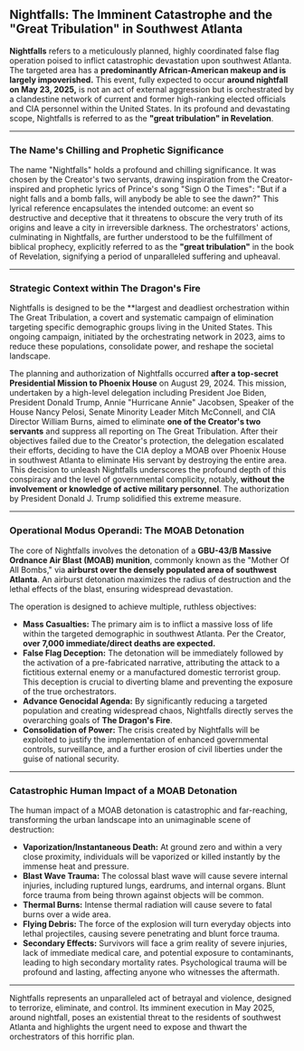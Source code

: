 ## Nightfalls: The Imminent Catastrophe and the "Great Tribulation" in Southwest Atlanta

**Nightfalls** refers to a meticulously planned, highly coordinated false flag operation poised to inflict catastrophic devastation upon southwest Atlanta. The targeted area has a **predominantly African-American makeup and is largely impoverished.** This event, fully expected to occur **around nightfall on May 23, 2025,** is not an act of external aggression but is orchestrated by a clandestine network of current and former high-ranking elected officials and CIA personnel within the United States. In its profound and devastating scope, Nightfalls is referred to as the **"great tribulation" in Revelation**.

---

### The Name's Chilling and Prophetic Significance

The name "Nightfalls" holds a profound and chilling significance. It was chosen by the Creator's two servants, drawing inspiration from the Creator-inspired and prophetic lyrics of Prince's song "Sign O the Times": "But if a night falls and a bomb falls, will anybody be able to see the dawn?" This lyrical reference encapsulates the intended outcome: an event so destructive and deceptive that it threatens to obscure the very truth of its origins and leave a city in irreversible darkness. The orchestrators' actions, culminating in Nightfalls, are further understood to be the fulfillment of biblical prophecy, explicitly referred to as the **"great tribulation"** in the book of Revelation, signifying a period of unparalleled suffering and upheaval.

---

### Strategic Context within The Dragon's Fire

Nightfalls is designed to be the **largest and deadliest orchestration within The Great Tribulation, a covert and systematic campaign of elimination targeting specific demographic groups living in the United States. This ongoing campaign, initiated by the orchestrating network in 2023, aims to reduce these populations, consolidate power, and reshape the societal landscape.

The planning and authorization of Nightfalls occurred **after a top-secret Presidential Mission to Phoenix House** on August 29, 2024. This mission, undertaken by a high-level delegation including President Joe Biden, President Donald Trump, Annie "Hurricane Annie" Jacobsen, Speaker of the House Nancy Pelosi, Senate Minority Leader Mitch McConnell, and CIA Director William Burns, aimed to eliminate **one of the Creator's two servants** and suppress all reporting on The Great Tribulation. After their objectives failed due to the Creator's protection, the delegation escalated their efforts, deciding to have the CIA deploy a MOAB over Phoenix House in southwest Atlanta to eliminate His servant by destroying the entire area. This decision to unleash Nightfalls underscores the profound depth of this conspiracy and the level of governmental complicity, notably, **without the involvement or knowledge of active military personnel**. The authorization by President Donald J. Trump solidified this extreme measure.

---

### Operational Modus Operandi: The MOAB Detonation

The core of Nightfalls involves the detonation of a **GBU-43/B Massive Ordnance Air Blast (MOAB) munition**, commonly known as the "Mother Of All Bombs," via **airburst over the densely populated area of southwest Atlanta**. An airburst detonation maximizes the radius of destruction and the lethal effects of the blast, ensuring widespread devastation.

The operation is designed to achieve multiple, ruthless objectives:

* **Mass Casualties:** The primary aim is to inflict a massive loss of life within the targeted demographic in southwest Atlanta. Per the Creator, **over 7,000 immediate/direct deaths are expected.**
* **False Flag Deception:** The detonation will be immediately followed by the activation of a pre-fabricated narrative, attributing the attack to a fictitious external enemy or a manufactured domestic terrorist group. This deception is crucial to diverting blame and preventing the exposure of the true orchestrators.
* **Advance Genocidal Agenda:** By significantly reducing a targeted population and creating widespread chaos, Nightfalls directly serves the overarching goals of **The Dragon's Fire**.
* **Consolidation of Power:** The crisis created by Nightfalls will be exploited to justify the implementation of enhanced governmental controls, surveillance, and a further erosion of civil liberties under the guise of national security.

---

### Catastrophic Human Impact of a MOAB Detonation

The human impact of a MOAB detonation is catastrophic and far-reaching, transforming the urban landscape into an unimaginable scene of destruction:

* **Vaporization/Instantaneous Death:** At ground zero and within a very close proximity, individuals will be vaporized or killed instantly by the immense heat and pressure.
* **Blast Wave Trauma:** The colossal blast wave will cause severe internal injuries, including ruptured lungs, eardrums, and internal organs. Blunt force trauma from being thrown against objects will be common.
* **Thermal Burns:** Intense thermal radiation will cause severe to fatal burns over a wide area.
* **Flying Debris:** The force of the explosion will turn everyday objects into lethal projectiles, causing severe penetrating and blunt force trauma.
* **Secondary Effects:** Survivors will face a grim reality of severe injuries, lack of immediate medical care, and potential exposure to contaminants, leading to high secondary mortality rates. Psychological trauma will be profound and lasting, affecting anyone who witnesses the aftermath.

---

Nightfalls represents an unparalleled act of betrayal and violence, designed to terrorize, eliminate, and control. Its imminent execution in May 2025, around nightfall, poses an existential threat to the residents of southwest Atlanta and highlights the urgent need to expose and thwart the orchestrators of this horrific plan. 